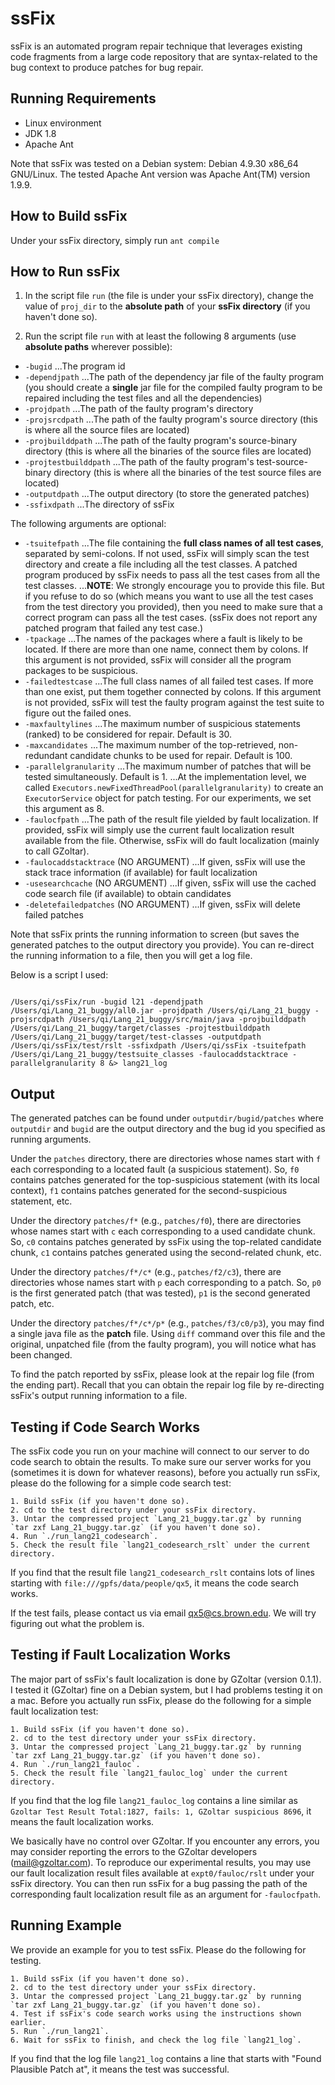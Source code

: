 # ssFix

ssFix is an automated program repair technique that leverages existing code fragments from a large code repository that are syntax-related to the bug context to produce patches for bug repair.

## Running Requirements

+ Linux environment 
+ JDK 1.8
+ Apache Ant

Note that ssFix was tested on a Debian system: Debian 4.9.30 x86_64 GNU/Linux. The tested Apache Ant version was Apache Ant(TM) version 1.9.9.

## How to Build ssFix

Under your ssFix directory, simply run ```ant compile```

## How to Run ssFix

1. In the script file `run` (the file is under your ssFix directory), change the value of `proj_dir` to the **absolute path** of your **ssFix directory** (if you haven't done so).

2. Run the script file `run` with at least the following 8 arguments (use **absolute paths** wherever possible):
  * `-bugid`
  ...The program id
  * `-dependjpath` 
  ...The path of the dependency jar file of the faulty program (you should create a **single** jar file for the compiled faulty program to be repaired including the test files and all the dependencies)
  * `-projdpath` 
  ...The path of the faulty program's directory
  * `-projsrcdpath`
  ...The path of the faulty program's source directory (this is where all the source files are located)
  * `-projbuilddpath`
  ...The path of the faulty program's source-binary directory (this is where all the binaries of the source files are located)
  * `-projtestbuilddpath`
  ...The path of the faulty program's test-source-binary directory (this is where all the binaries of the test source files are located)
  * `-outputdpath`
  ...The output directory (to store the generated patches)
  * `-ssfixdpath`
  ...The directory of ssFix

The following arguments are optional:
  * `-tsuitefpath`
  ...The file containing the **full class names of all test cases**, separated by semi-colons. If not used, ssFix will simply scan the test directory and create a file including all the test classes. A patched program produced by ssFix needs to pass all the test cases from all the test classes. 
  ...**NOTE**: We strongly encourage you to provide this file. But if you refuse to do so (which means you want to use all the test cases from the test directory you provided), then you need to make sure that a correct program can pass all the test cases. (ssFix does not report any patched program that failed any test case.)
  * `-tpackage`
  ...The names of the packages where a fault is likely to be located. If there are more than one name, connect them by colons. If this argument is not provided, ssFix will consider all the program packages to be suspicious.
  * `-failedtestcase`
  ...The full class names of all failed test cases. If more than one exist, put them together connected by colons. If this argument is not provided, ssFix will test the faulty program against the test suite to figure out the failed ones.
  * `-maxfaultylines`
  ...The maximum number of suspicious statements (ranked) to be considered for repair. Default is 30.
  * `-maxcandidates`
  ...The maximum number of the top-retrieved, non-redundant candidate chunks to be used for repair. Default is 100. 
  * `-parallelgranularity`
  ...The maximum number of patches that will be tested simultaneously. Default is 1.
  ...At the implementation level, we called `Executors.newFixedThreadPool(parallelgranularity)` to create an `ExecutorService` object for patch testing. For our experiments, we set this argument as 8.
  * `-faulocfpath`
  ...The path of the result file yielded by fault localization. If provided, ssFix will simply use the current fault localization result available from the file. Otherwise, ssFix will do fault localization (mainly to call GZoltar).
  * `-faulocaddstacktrace` (NO ARGUMENT)
  ...If given, ssFix will use the stack trace information (if available) for fault localization
  * `-usesearchcache` (NO ARGUMENT)
  ...If given, ssFix will use the cached code search file (if available) to obtain candidates
  * `-deletefailedpatches` (NO ARGUMENT) 
  ...If given, ssFix will delete failed patches

Note that ssFix prints the running information to screen (but saves the generated patches to the output directory you provide). You can re-direct the running information to a file, then you will get a log file.

Below is a script I used:
```#!/bin/bash

/Users/qi/ssFix/run -bugid l21 -dependjpath /Users/qi/Lang_21_buggy/all0.jar -projdpath /Users/qi/Lang_21_buggy -projsrcdpath /Users/qi/Lang_21_buggy/src/main/java -projbuilddpath /Users/qi/Lang_21_buggy/target/classes -projtestbuilddpath /Users/qi/Lang_21_buggy/target/test-classes -outputdpath /Users/qi/ssFix/test/rslt -ssfixdpath /Users/qi/ssFix -tsuitefpath /Users/qi/Lang_21_buggy/testsuite_classes -faulocaddstacktrace -parallelgranularity 8 &> lang21_log
```

## Output

The generated patches can be found under `outputdir/bugid/patches` where `outputdir` and `bugid` are the output directory and the bug id you specified as running arguments.

Under the `patches` directory, there are directories whose names start with `f` each corresponding to a located fault (a suspicious statement). So, `f0` contains patches generated for the top-suspicious statement (with its local context), `f1` contains patches generated for the second-suspicious statement, etc.

Under the directory `patches/f*` (e.g., `patches/f0`), there are directories whose names start with `c` each corresponding to a used candidate chunk. So, `c0` contains patches generated by ssFix using the top-related candidate chunk, `c1` contains patches generated using the second-related chunk, etc.

Under the directory `patches/f*/c*` (e.g., `patches/f2/c3`), there are directories whose names start with `p` each corresponding to a patch. So, `p0` is the first generated patch (that was tested), `p1` is the second generated patch, etc. 

Under the directory `patches/f*/c*/p*` (e.g., `patches/f3/c0/p3`), you may find a single java file as the **patch** file. Using `diff` command over this file and the original, unpatched file (from the faulty program), you will notice what has been changed.

To find the patch reported by ssFix, please look at the repair log file (from the ending part). Recall that you can obtain the repair log file by re-directing ssFix's output running information to a file.


## Testing if Code Search Works

The ssFix code you run on your machine will connect to our server to do code search
to obtain the results. To make sure our server works for you (sometimes it is down
for whatever reasons), before you actually run ssFix, please do the following for a 
simple code search test:
```
1. Build ssFix (if you haven't done so).
2. cd to the test directory under your ssFix directory.
3. Untar the compressed project `Lang_21_buggy.tar.gz` by running 
`tar zxf Lang_21_buggy.tar.gz` (if you haven't done so).
4. Run `./run_lang21_codesearch`.
5. Check the result file `lang21_codesearch_rslt` under the current directory.
```
If you find that the result file `lang21_codesearch_rslt` contains lots of lines
starting with `file:///gpfs/data/people/qx5`, it means the code search works.

If the test fails, please contact us via email qx5@cs.brown.edu. We will try 
figuring out what the problem is.


## Testing if Fault Localization Works

The major part of ssFix's fault localization is done by GZoltar (version 0.1.1).
I tested it (GZoltar) fine on a Debian system, but I had problems testing it on 
a mac. Before you actually run ssFix, please do the following for a simple fault
localization test:
```
1. Build ssFix (if you haven't done so).
2. cd to the test directory under your ssFix directory.
3. Untar the compressed project `Lang_21_buggy.tar.gz` by running
`tar zxf Lang_21_buggy.tar.gz` (if you haven't done so).
4. Run `./run_lang21_fauloc`.
5. Check the result file `lang21_fauloc_log` under the current directory.
```
If you find that the log file `lang21_fauloc_log` contains a line similar as
`Gzoltar Test Result Total:1827, fails: 1, GZoltar suspicious 8696`, it means
the fault localization works.

We basically have no control over GZoltar. If you encounter any errors,
you may consider reporting the errors to the GZoltar developers (mail@gzoltar.com).
To reproduce our experimental results, you may use our fault localization
result files available at `expt0/fauloc/rslt` under your ssFix directory.
You can then run ssFix for a bug passing the path of the corresponding fault 
localization result file as an argument for `-faulocfpath`.


## Running Example

We provide an example for you to test ssFix. Please do the following for testing.
```
1. Build ssFix (if you haven't done so).
2. cd to the test directory under your ssFix directory.
3. Untar the compressed project `Lang_21_buggy.tar.gz` by running
`tar zxf Lang_21_buggy.tar.gz` (if you haven't done so).
4. Test if ssFix's code search works using the instructions shown earlier.
5. Run `./run_lang21`.
6. Wait for ssFix to finish, and check the log file `lang21_log`.
```
If you find that the log file `lang21_log` contains a line that starts with
"Found Plausible Patch at", it means the test was successful.

